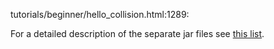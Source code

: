 tutorials/beginner/hello_collision.html:1289:<p>For a detailed description of the separate jar files see <a href="#getting-started/jme3_source_structure.adoc#structure-of-jmonkeyengine3-jars" class="page unresolved">this list</a>.</p>
